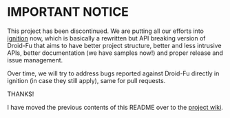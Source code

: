 # IMPORTANT NOTICE
This project has been discontinued. We are putting all our efforts into [ignition](https://github.com/kaeppler/ignition) now, which is basically a rewritten but API breaking version of Droid-Fu that aims to have better project structure, better and less intrusive APIs, better documentation (we have samples now!) and proper release and issue management.

Over time, we will try to address bugs reported against Droid-Fu directly in ignition (in case they still apply), same for pull requests.

THANKS!

I have moved the previous contents of this README over to the [project wiki](https://github.com/kaeppler/droid-fu/wiki).